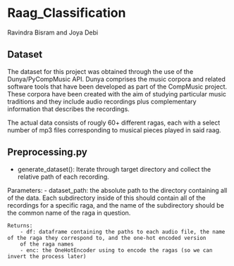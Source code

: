 # Raag_Classification
Ravindra Bisram and Joya Debi 

## Dataset 
The dataset for this project was obtained through the use of the Dunya/PyCompMusic API. Dunya comprises the music corpora and related software tools that have been developed as part of the CompMusic project. These corpora have been created with the aim of studying particular music traditions and they include audio recordings plus complementary information that describes the recordings.

The actual data consists of rougly 60+ different ragas, each with a select number of mp3 files corresponding to musical pieces played in said raag. 

## Preprocessing.py
- generate_dataset(): Iterate through target directory and collect the relative path of each recording.

 Parameters:
        - dataset_path: the absolute path to the directory containing all of the data. Each subdirectory inside of this should
        contain all of the recordings for a specific raga, and the name of the subdirectory should be the common name of the raga
        in question. 

    Returns: 
        - df: dataframe containing the paths to each audio file, the name of the raga they correspond to, and the one-hot encoded version 
        of the raga names
        - enc: the OneHotEncoder using to encode the ragas (so we can invert the process later)